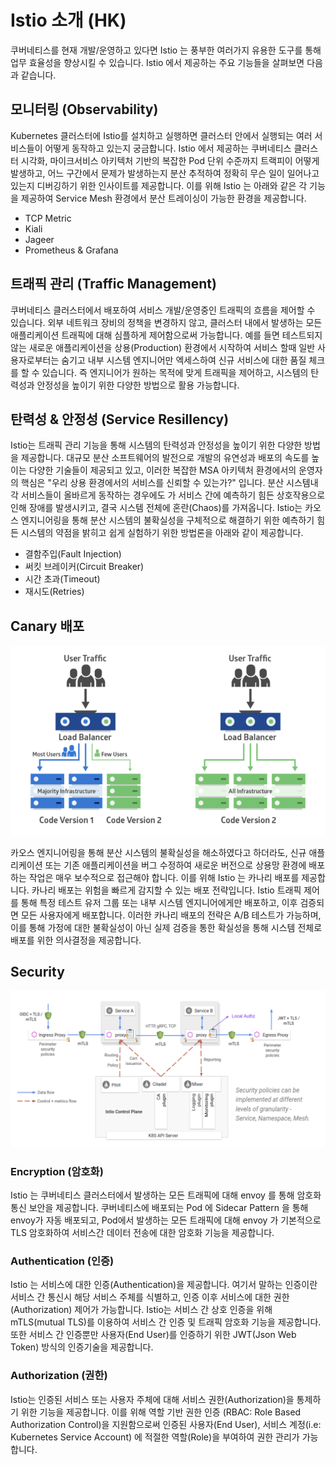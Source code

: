 # Istio 소개 \(HK\)

쿠버네티스를 현재 개발/운영하고 있다면 Istio 는 풍부한 여러가지 유용한 도구를 통해 업무 효율성을 향상시킬 수 있습니다. Istio 에서 제공하는 주요 기능들을 살펴보면 다음과 같습니다.

## 모니터링 \(Observability\)

Kubernetes 클러스터에 Istio를 설치하고 실행하면 클러스터 안에서 실행되는 여러 서비스들이 어떻게 동작하고 있는지 궁금합니다. Istio 에서 제공하는 쿠버네티스 클러스터 시각화, 마이크서비스 아키텍처 기반의 복잡한 Pod 단위 수준까지 트랙피이 어떻게 발생하고, 어느 구간에서 문제가 발생하는지 분산 추적하여 정확히 무슨 일이 일어나고 있는지 디버깅하기 위한 인사이트를 제공합니다. 이를 위해 Istio 는 아래와 같은 각 기능을 제공하여 Service Mesh 환경에서 분산 트레이싱이 가능한 환경을 제공합니다.

* TCP Metric
* Kiali
* Jageer
* Prometheus & Grafana

## 트래픽 관리 \(Traffic Management\)

쿠버네티스 클러스터에서 배포하여 서비스 개발/운영중인 트래픽의 흐름을 제어할 수 있습니다. 외부 네트워크 장비의 정책을 변경하지 않고, 클러스터 내에서 발생하는 모든 애플리케이션 트래픽에 대해 심플하게 제어함으로써 가능합니다. 예를 들면 테스트되지 않는 새로운 애플리케이션을 상용\(Production\) 환경에서 시작하여 서비스 할때 일반 사용자로부터는 숨기고 내부 시스템 엔지니어만 엑세스하여 신규 서비스에 대한 품질 체크를 할 수 있습니다. 즉 엔지니어가 원하는 목적에 맞게 트래픽을 제어하고, 시스템의 탄력성과 안정성을 높이기 위한 다양한 방법으로 활용 가능합니다.

## 탄력성 & 안정성 \(Service Resillency\)

Istio는 트래픽 관리 기능을 통해 시스템의 탄력성과 안정성을 높이기 위한 다양한 방법을 제공합니다. 대규모 분산 소프트웨어의 발전으로 개발의 유연성과 배포의 속도를 높이는 다양한 기술들이 제공되고 있고, 이러한 복잡한 MSA 아키텍처 환경에서의 운영자의 핵심은 "우리 상용 환경에서의 서비스를 신뢰할 수 있는가?" 입니다. 분산 시스템내 각 서비스들이 올바르게 동작하는 경우에도 가 서비스 간에 예측하기 힘든 상호작용으로 인해 장애를 발생시키고, 결국 시스템 전체에 혼란\(Chaos\)를 가져옵니다. Istio는 카오스 엔지니어링을 통해 분산 시스템의 불확실성을 구체적으로 해결하기 위한 예측하기 힘든 시스템의 약점을 밝히고 쉽게 실험하기 위한 방법론을 아래와 같이 제공합니다.

* 결함주입\(Fault Injection\)
* 써킷 브레이커\(Circuit Breaker\)
* 시간 초과\(Timeout\)
* 재시도\(Retries\)

## Canary 배포

![](../.gitbook/assets/image%20%2824%29.png)

카오스 엔지니어링을 통해 분산 시스템의 불확실성을 해소하였다고 하더라도, 신규 애플리케이션 또는 기존 애플리케이션을 버그 수정하여 새로운 버전으로 상용망 환경에 배포하는 작업은 매우 보수적으로 접근해야 합니다. 이를 위해 Istio 는 카나리 배포를 제공합니다. 카나리 배포는 위험을 빠르게 감지할 수 있는 배포 전략입니다. Istio 트래픽 제어를 통해 특정 테스트 유저 그룹 또는 내부 시스템 엔지니어에게만 배포하고, 이후 검증되면 모든 사용자에게 배포합니다. 이러한 카나리 배포의 전략은 A/B 테스트가 가능하며, 이를 통해 가정에 대한 불확실성이 아닌 실제 검증을 통한 확실성을 통해 시스템 전체로 배포를 위한 의사결정을 제공합니다.

## Security

![](../.gitbook/assets/image%20%2812%29.png)

### Encryption \(암호화\)

Istio 는 쿠버네티스 클러스터에서 발생하는 모든 트래픽에 대해 envoy 를 통해 암호화 통신 보안을 제공합니다. 쿠버네티스에 배포되는 Pod 에 Sidecar Pattern 을 통해 envoy가 자동 배포되고, Pod에서 발생하는 모든 트래픽에 대해 envoy 가 기본적으로 TLS 암호화하여 서비스간 데이터 전송에 대한 암호화 기능을 제공합니다.

### Authentication \(인증\)

Istio 는 서비스에 대한 인증\(Authentication\)을 제공합니다. 여기서 말하는 인증이란 서비스 간 통신시 해당 서비스 주체를 식별하고, 인증 이후 서비스에 대한 권한\(Authorization\) 제어가 가능합니다. Istio는 서비스 간 상호 인증을 위해 mTLS\(mutual TLS\)를 이용하여 서비스 간 인증 및 트래픽 암호화 기능을 제공합니다. 또한 서비스 간 인증뿐만 사용자\(End User\)를 인증하기 위한 JWT\(Json Web Token\) 방식의 인증기술을 제공합니다.

### Authorization \(권한\)

Istio는 인증된 서비스 또는 사용자 주체에 대해 서비스 권한\(Authorization\)을 통제하기 위한 기능을 제공합니다. 이를 위해 역할 기반 권한 인증 \(RBAC: Role Based Authorization Control\)을 지원함으로써 인증된 사용자\(End User\), 서비스 계정\(i.e: Kubernetes Service Account\) 에 적절한 역할\(Role\)을 부여하여 권한 관리가 가능합니다.

